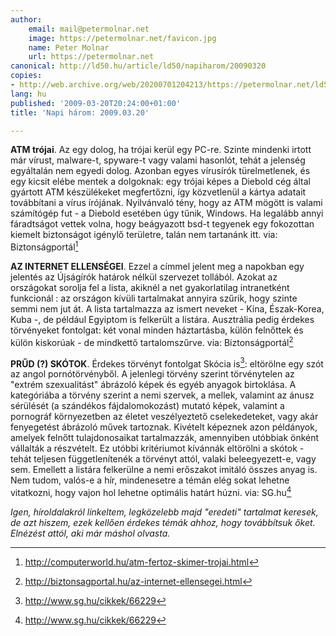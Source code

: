 ```yaml
---
author:
    email: mail@petermolnar.net
    image: https://petermolnar.net/favicon.jpg
    name: Peter Molnar
    url: https://petermolnar.net
canonical: http://ld50.hu/article/ld50/napiharom/20090320
copies:
- http://web.archive.org/web/20200701204213/https://petermolnar.net/ld50/napiharom-20090320/
lang: hu
published: '2009-03-20T20:24:00+01:00'
title: 'Napi három: 2009.03.20'

---
```


**ATM trójai**. Az egy dolog, ha trójai kerül egy PC-re. Szinte mindenki
irtott már vírust, malware-t, spyware-t vagy valami hasonlót, tehát a
jelenség egyáltalán nem egyedi dolog. Azonban egyes vírusírók
türelmetlenek, és egy kicsit elébe mentek a dolgoknak: egy trójai képes
a Diebold cég által gyártott ATM készülékeket megfertőzni, így
közvetlenül a kártya adatait továbbítani a vírus írójának. Nyilvánvaló
tény, hogy az ATM mögött is valami számítógép fut - a Diebold esetében
úgy tűnik, Windows. Ha legalább annyi fáradtságot vettek volna, hogy
beágyazott bsd-t tegyenek egy fokozottan kiemelt biztonságot igénylő
területre, talán nem tartanánk itt. via: Biztonságportál[^1]

**AZ INTERNET ELLENSÉGEI**. Ezzel a címmel jelent meg a napokban egy
jelentés az Újságírók határok nélkül szervezet tollából. Azokat az
országokat sorolja fel a lista, akiknél a net gyakorlatilag intranetként
funkcionál : az országon kívüli tartalmakat annyira szűrik, hogy szinte
semmi nem jut át. A lista tartalmazza az ismert neveket - Kína,
Észak-Korea, Kuba -, de például Egyiptom is felkerült a listára.
Ausztrália pedig érdekes törvényeket fontolgat: két vonal minden
háztartásba, külön felnőttek és külön kiskorúak - de mindkettő
tartalomszűrve. via: Biztonságportál[^2]

**PRŰD (?) SKÓTOK**. Érdekes törvényt fontolgat Skócia is[^3]: eltörölne
egy szót az angol pornótörvényből. A jelenlegi törvény szerint
törvénytelen az "extrém szexualitást" ábrázoló képek és egyéb anyagok
birtoklása. A kategóriába a törvény szerint a nemi szervek, a mellek,
valamint az ánusz sérülését (a szándékos fájdalomokozást) mutató képek,
valamint a pornográf környezetben az életet veszélyeztető
cselekedeteket, vagy akár fenyegetést ábrázoló művek tartoznak. Kivételt
képeznek azon példányok, amelyek felnőtt tulajdonosaikat tartalmazzák,
amennyiben utóbbiak önként vállalták a részvételt. Ez utóbbi kritériumot
kívánnák eltörölni a skótok - tehát teljesen függetlenítenék a törvényt
attól, valaki beleegyezett-e, vagy sem. Emellett a listára felkerülne a
nemi erőszakot imitáló összes anyag is. Nem tudom, valós-e a hír,
mindenesetre a témán elég sokat lehetne vitatkozni, hogy vajon hol
lehetne optimális határt húzni. via: SG.hu[^4]

*Igen, híroldalakról linkeltem, legközelebb majd "eredeti" tartalmat
keresek, de azt hiszem, ezek kellően érdekes témák ahhoz, hogy
továbbítsuk őket. Elnézést attól, aki már máshol olvasta.*

[^1]: <http://computerworld.hu/atm-fertoz-skimer-trojai.html>

[^2]: <http://biztonsagportal.hu/az-internet-ellensegei.html>

[^3]: <http://www.sg.hu/cikkek/66229>

[^4]: <http://www.sg.hu/cikkek/66229>